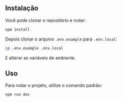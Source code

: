 ## Instalação
Você pode clonar o repositório e rodar:
```bash
npm install
```

Depois clonar o arquivo `.env.example` para `.env.local`:
```bash
cp .env.example .env.local
```
E alterar as variáveis de ambiente.

## Uso
Para rodar o projeto, utilize o comando padrão:
```bash
npm run dev
```
